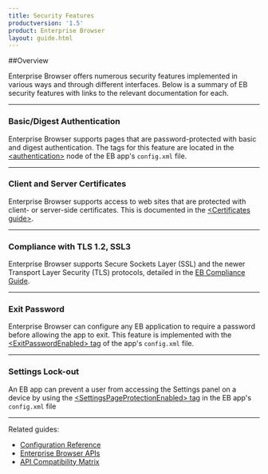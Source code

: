 ```yaml
---
title: Security Features
productversion: '1.5'
product: Enterprise Browser
layout: guide.html
---
```


##Overview 

Enterprise Browser offers numerous security features implemented in various ways and through different interfaces. Below is a summary of EB security features with links to the relevant documentation for each. 

-----

### Basic/Digest Authentication
Enterprise Browser supports pages that are password-protected with basic and digest authentication. The tags for this feature are located in the [&lt;authentication&gt;](../configreference/#authentication) node of the EB app's `config.xml` file.   

-----

### Client and Server Certificates 
Enterprise Browser supports access to web sites that are protected with client- or server-side certificates. This is documented in the [&lt;Certificates guide&gt;](../certificates). 

-----

### Compliance with TLS 1.2, SSL3
Enterprise Browser supports Secure Sockets Layer (SSL) and the newer Transport Layer Security (TLS) protocols, detailed in the [EB Compliance Guide](../compliance). 

-----

### Exit Password
Enterprise Browser can configure any EB application to require a password before allowing the app to exit. This feature is implemented with the [&lt;ExitPasswordEnabled&gt; tag](../configreference/#exitpasswordenabled) of the app's `config.xml` file. 

-----

### Settings Lock-out
An EB app can prevent a user from accessing the Settings panel on a device by using the [&lt;SettingsPageProtectionEnabled&gt; tag](../configreference/#settingspageprotectionenabled) in the EB app's `config.xml` file  

-----

Related guides: 

* [Configuration Reference](../configreference)
* [Enterprise Browser APIs](../../api)
* [API Compatibility Matrix](../compatibility)